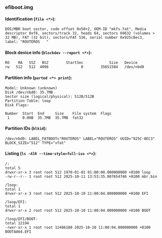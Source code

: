 ### efiboot.img
#### Identification (`file <*>`):
```
DOS/MBR boot sector, code offset 0x58+2, OEM-ID "mkfs.fat", Media descriptor 0xf8, sectors/track 32, heads 64, sectors 69632 (volumes > 32 MB), FAT (32 bit), sectors/FAT 536, serial number 0x925c8ec3, label: "ROUTEROS   "
```
#### Block device info (`blockdev --report <*>`):
```
RO    RA   SSZ   BSZ        StartSec            Size   Device
rw   512   512  4096               0        35651584   /dev/nbd0
```
#### Partition info (`parted <*> print`):
```
Model: Unknown (unknown)
Disk /dev/nbd0: 35.7MB
Sector size (logical/physical): 512B/512B
Partition Table: loop
Disk Flags: 

Number  Start  End     Size    File system  Flags
 1      0.00B  35.7MB  35.7MB  fat32
```
#### Partition IDs (`blkid`):
```
/dev/nbd0: LABEL_FATBOOT="ROUTEROS" LABEL="ROUTEROS" UUID="925C-8EC3" BLOCK_SIZE="512" TYPE="vfat"
```
#### Listing (`ls -AlR --time-style=full-iso <*>`):
```
/:
total 5
drwxr-xr-x 3 root root 512 1970-01-01 01:00:00.000000000 +0100 loop
-rw-r--r-- 1 root root 512 2025-10-11 13:53:35.807654746 +0100 mbr.bin

/loop:
total 1
drwxr-xr-x 3 root root 512 2025-10-10 11:00:04.000000000 +0100 EFI

/loop/EFI:
total 1
drwxr-xr-x 2 root root 512 2025-10-10 11:00:04.000000000 +0100 BOOT

/loop/EFI/BOOT:
total 12194
-rwxr-xr-x 1 root root 12486108 2025-10-10 11:00:04.000000000 +0100 BOOTAA64.EFI
```

